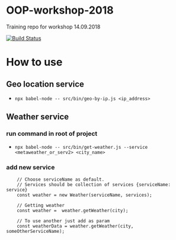 # OOP-workshop-2018
Training repo for workshop 14.09.2018

[![Build Status](https://travis-ci.org/grigori-gru/oop-workshop-2018.svg?branch=master)](https://travis-ci.org/grigori-gru/oop-workshop-2018)

# How to use

## Geo location service

- `npx babel-node -- src/bin/geo-by-ip.js <ip_address>`

## Weather service

### run command in root of project
- `npx babel-node -- src/bin/get-weather.js --service <metaweather_or_serv2> <city_name>`

### add new service
```
    // Choose serviceName as default.
    // Services should be collection of services {serviceName: service}
    const weather = new Weather(serviceName, services);

    // Getting weather
    const weather =  weather.getWeather(city);

    // To use another just add as param
    const weatherData = weather.getWeather(city, someOtherServiceName);
```